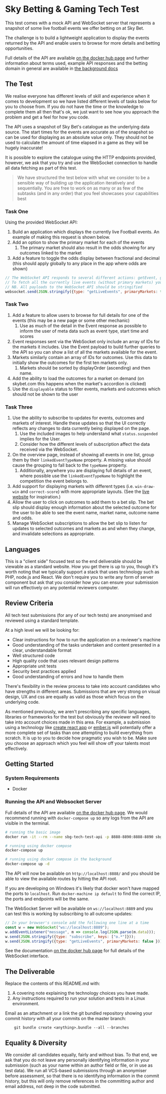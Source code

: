 # Sky Betting & Gaming Tech Test

This test comes with a mock API and WebSocket server that represents a snapshot of some live football events we offer betting on at Sky Bet.

The challenge is to build a lightweight application to display the events returned by the API and enable users to browse for more details and betting opportunities.

Full details of the API are available [on the docker hub page](https://hub.docker.com/r/sbgtechtest/api/) and further information about terms used, example API responses and the betting domain in general are available in [the background docs](./Background.md)

## The Test

We realise everyone has different levels of skill and experience when it comes to development so we have listed different levels of tasks below for you to choose from. If you do not have the time or the knowledge to complete them all then that's ok, we just want to see how you approach the problem and get a feel for how you code.

The API uses a snapshot of Sky Bet's catalogue as the underlying data source. The start times for the events are accurate as of the snapshot so can be used for displaying as an absolute value only. They should not be used to calculate the amount of time elapsed in a game as they will be hugely inaccurate!

It is possible to explore the catalogue using the HTTP endpoints provided, however, we ask that you try and use the WebSocket connection to handle all data fetching as part of this test.

> We have structured the test below with what we consider to be a sensible way of building up the application iteratively and sequentially. You are free to work on as many or as few of the subtasks (and in any order) that you feel showcases your capabilities best

### Task One

Using the provided WebSocket API:
1. Build an application which displays the currently live Football events. An example of making this request is shown below.
2. Add an option to show the primary market for each of the events
   1. The primary market should also result in the odds showing for any outcomes linked to the market
3. Add a feature to toggle the odds display between fractional and decimal (this should apply globally to any place in the app where odds are shown)

```javascript
// The WebSocket API responds to several different actions: getEvent, getMarket, getOutcome and getLiveEvents
// To fetch all the currently live events (without primary markets) you can do something similar to the below
// NB. All payloads to the WebSocket API should be stringified
websocket.send(JSON.stringify({type: "getLiveEvents", primaryMarkets: false}));
```

### Task Two

1. Add a feature to allow users to browse for full details for one of the events (this may be a new page or some other mechanic)
    1. Use as much of the detail in the Event response as possible to inform the user of meta data such as event type, start time and scores
2. Event responses sent via the WebSocket only include an array of IDs for the markets it includes. Use the Event payload to build further queries to the API so you can show a list of all the markets available for the event.
3. Markets similarly contain an array of IDs for outcomes. Use this data to initially show the outcomes for the first ten markets only.
   1. Markets should be sorted by displayOrder (ascending) and then name.
4. Add the ability to load the outcomes for a market on demand (on skybet.com this happens when the market's accordion is clicked)
5. Use the `displayable` status to filter events, markets and outcomes which should not be shown to the user

### Task Three

1. Use the ability to subscribe to updates for events, outcomes and markets of interest. Handle these updates so that the UI correctly reflects any changes to data currently being displayed on the page.
   1. Use the included images to help understand what `status.suspended` implies for the User.
   2. Consider how the different levels of subscription affect the data received via the WebSocket.
2. On the overview page, instead of showing all events in one list, group them by their `linkedEventTypeName` property. A missing value should cause the grouping to fall back to the `typeName` property.
    1. Additionally, anywhere you are displaying full details of an event, where possible use the `linkedEventTypeName` to highlight the competition the event belongs to.
3. Add support for displaying markets with different types (i.e. `win-draw-win` and `correct-score`) with more appropriate layouts. (See the [live website](https://m.skybet.com) for inspiration.)
4. Allow the user to click on outcomes to add them to a bet slip. The bet slip should display enough information about the selected outcome for the user to be able to see the event name, market name, outcome name and odds.
5. Manage WebSocket subscriptions to allow the bet slip to listen for updates to selected outcomes and markets as and when they change, and invalidate selections as appropriate.

## Languages

This is a "client side" focused test so the end deliverable should be viewable as a standard website. How you get there is up to you, though it's worth noting that we typically support a stack that uses technology such as PHP, node.js and React. We don't require you to write any form of server component but ask that you consider how you can ensure your submission will run effectively on any potential reviewers computer. 

## Review Criteria

All tech test submissions (for any of our tech tests) are anonymised and reviewed using a standard template.

At a high level we will be looking for:
* Clear instructions for how to run the application on a reviewer's machine
* Good understanding of the tasks undertaken and content presented in a clear, understandable format
* Well structured code
* High quality code that uses relevant design patterns
* Appropriate unit tests
* Security best practices applied
* Good understanding of errors and how to handle them

There's flexibility in the review process to take into account candidates who have strengths in different areas. Submissions that are very strong on visual design, UX and css are equally as valid as those which focus on the underlying code.

As mentioned previously, we aren't prescribing any specific languages, libraries or frameworks for the test but obviously the reviewer will need to take into account choices made in this area. For example, a submission using a technology like [create react app](https://github.com/facebookincubator/create-react-app) or [ember.js](https://www.emberjs.com/) will potentially offer a more complete set of tasks than one attempting to build everything from scratch. It is up to you to decide how pragmatic you wish to be. Make sure you choose an approach which you feel will show off your talents most effectively.

## Getting Started

### System Requirements

* Docker

### Running the API and Websocket Server

Full details of the API are available [on the docker hub page](https://hub.docker.com/r/sbgtechtest/api/). We would recommend running with `docker-compose up` so any logs from the API are visible in the terminal.

```bash
# running the basic image
docker run -it --rm --name sbg-tech-test-api -p 8888-8890:8888-8890 sbgtechtest/api:2.0.0

# running using docker compose
docker-compose up

# running using docker compose in the background
docker-compose up -d
```

The API will now be available on `http://localhost:8888/` and you should be able to view the available routes by hitting the API root. 

If you are developing on Windows it's likely that docker won't have mapped the ports to `localhost`. Run `docker-machine ip default` to find the correct IP, the ports and endpoints will be the same.

The WebSocket Server will be available on `ws://localhost:8889` and you can test this is working by subscribing to all outcome updates:

```javascript
// In your browser's console add the following one line at a time
const w = new WebSocket("ws://localhost:8889");
w.addEventListener("message", m => console.log(JSON.parse(m.data)));
w.send(JSON.stringify({type: "subscribe", keys: ["o.*"]}));
w.send(JSON.stringify({type: "getLiveEvents", primaryMarkets: false }));
```

See the documentation [on the docker hub page](https://hub.docker.com/r/sbgtechtest/api/) for full details of the WebSocket interface.

## The Deliverable

Replace the contents of this README.md with:

  1. A covering note explaining the technology choices you have made.
  1. Any instructions required to run your solution and tests in a Linux environment.

Email as an attachment or a link the git bundled repository showing your commit history with all your commits on the master branch:

        git bundle create <anything>.bundle --all --branches

## Equality & Diversity 

We consider all candidates equally, fairly and without bias.  To that end, we ask that you do not leave any personally identifying information in your submission (such as your name within an author field or file, or in use as test data).  We run all VCS-based submissions through an anonymiser before assessment, so that there is no identifying information in the commit history, but this will only remove references in the committing author and email address, not deep in the code submitted.
